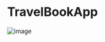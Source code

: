 # TravelBookApp

![image](https://user-images.githubusercontent.com/28388524/218680191-166a9a63-b6b7-4f17-b35f-3d23631d4909.png)

